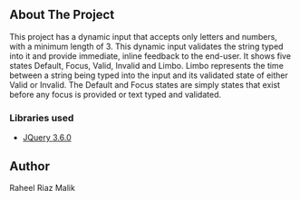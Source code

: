 <!-- ABOUT THE PROJECT -->
## About The Project
This project has a dynamic input that accepts only letters and numbers, with a minimum length of 3. This dynamic input validates the string typed into it and provide immediate, inline feedback to the end-user. It shows five states Default, Focus, Valid, Invalid and Limbo. Limbo represents the time between a string being typed into the input and its validated state of either Valid or Invalid. The Default and Focus states are simply states that exist before any focus is provided or text typed and validated.

### Libraries used
* [JQuery 3.6.0](https://jquery.com)

## Author
Raheel Riaz Malik